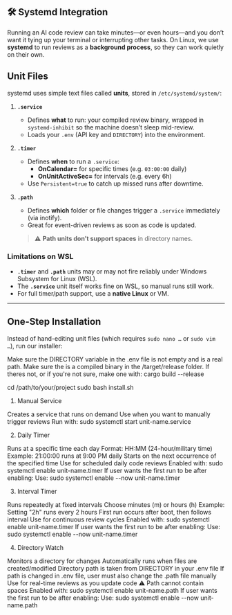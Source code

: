 ## 🛠 Systemd Integration

Running an AI code review can take minutes—or even hours—and you don’t want it tying up your terminal or interrupting other tasks. On Linux, we use **systemd** to run reviews as a **background process**, so they can work quietly on their own.

## Unit Files

systemd uses simple text files called **units**, stored in `/etc/systemd/system/`:

1. **`.service`**  
   - Defines **what** to run: your compiled review binary, wrapped in `systemd-inhibit` so the machine doesn’t sleep mid-review.  
   - Loads your `.env` (API key and `DIRECTORY`) into the environment.

2. **`.timer`**  
   - Defines **when** to run a `.service`:  
     - **OnCalendar=** for specific times (e.g. `03:00:00` daily)  
     - **OnUnitActiveSec=** for intervals (e.g. every 6h)  
   - Use `Persistent=true` to catch up missed runs after downtime.

3. **`.path`**  
   - Defines **which** folder or file changes trigger a `.service` immediately (via inotify).  
   - Great for event-driven reviews as soon as code is updated.  
   > ⚠️ **Path units don’t support spaces** in directory names.

### Limitations on WSL
- **`.timer`** and **`.path`** units may or may not fire reliably under Windows Subsystem for Linux (WSL).  
- The **`.service`** unit itself works fine on WSL, so manual runs still work.  
- For full timer/path support, use a **native Linux** or VM.

---

## One-Step Installation

Instead of hand-editing unit files (which requires `sudo nano …` or `sudo vim …`), run our installer:

Make sure the DIRECTORY variable in the .env file is not empty and is a real path.
Make sure the is a compiled binary in the /target/release folder.
If theres not, or if you're not sure, make one with: cargo build --release

cd /path/to/your/project
sudo bash install.sh

1. Manual Service

Creates a service that runs on demand
Use when you want to manually trigger reviews
Run with: sudo systemctl start unit-name.service

2. Daily Timer

Runs at a specific time each day
Format: HH:MM (24-hour/military time)
Example: 21:00:00 runs at 9:00 PM daily
Starts on the next occurrence of the specified time
Use for scheduled daily code reviews
Enabled with: sudo systemctl enable unit-name.timer
If user wants the first run to be after enabling:
Use: sudo systemctl enable --now unit-name.timer

3. Interval Timer

Runs repeatedly at fixed intervals
Choose minutes (m) or hours (h)
Example: Setting "2h" runs every 2 hours
First run occurs after boot, then follows interval
Use for continuous review cycles
Enabled with: sudo systemctl enable unit-name.timer
If user wants the first run to be after enabling:
Use: sudo systemctl enable --now unit-name.timer

4. Directory Watch

Monitors a directory for changes
Automatically runs when files are created/modified
Directory path is taken from DIRECTORY in your .env file
If path is changed in .env file, user must also change the .path file manually
Use for real-time reviews as you update code
⚠️ Path cannot contain spaces
Enabled with: sudo systemctl enable unit-name.path
If user wants the first run to be after enabling:
Use: sudo systemctl enable --now unit-name.path
